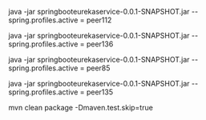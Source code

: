 java -jar springbooteurekaservice-0.0.1-SNAPSHOT.jar --spring.profiles.active = peer112

java -jar springbooteurekaservice-0.0.1-SNAPSHOT.jar --spring.profiles.active = peer136

java -jar springbooteurekaservice-0.0.1-SNAPSHOT.jar --spring.profiles.active = peer85

java -jar springbooteurekaservice-0.0.1-SNAPSHOT.jar --spring.profiles.active = peer135

mvn clean package -Dmaven.test.skip=true
